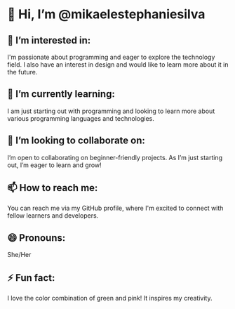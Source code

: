 # 👋 Hi, I’m @mikaelestephaniesilva

## 👀 I’m interested in:
I'm passionate about programming and eager to explore the technology field. I also have an interest in design and would like to learn more about it in the future.

## 🌱 I’m currently learning:
I am just starting out with programming and looking to learn more about various programming languages and technologies.

## 💞️ I’m looking to collaborate on:
I’m open to collaborating on beginner-friendly projects. As I’m just starting out, I’m eager to learn and grow!

## 📫 How to reach me:
You can reach me via my GitHub profile, where I'm excited to connect with fellow learners and developers.

## 😄 Pronouns: 
She/Her

## ⚡ Fun fact:
I love the color combination of green and pink! It inspires my creativity.
